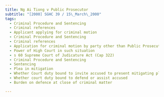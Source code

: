 ```yaml
---
title: Ng Ai Tiong v Public Prosecutor
subtitle: "[2000] SGHC 39 / 15\_March\_2000"
tags:
  - Criminal Procedure and Sentencing
  - Criminal references
  - Applicant applying for criminal motion
  - Criminal Procedure and Sentencing
  - Criminal references
  - Application for criminal motion by party other than Public Prosecutor
  - Power of High Court in such situation
  - s 60 Supreme Court of Judicature Act (Cap 322)
  - Criminal Procedure and Sentencing
  - Sentencing
  - Plea in mitigation
  - Whether Court duty bound to invite accused to present mitigating plea
  - Whether court duty bound to defend or assist accused
  - Burden on defence at close of criminal matter

---
```


